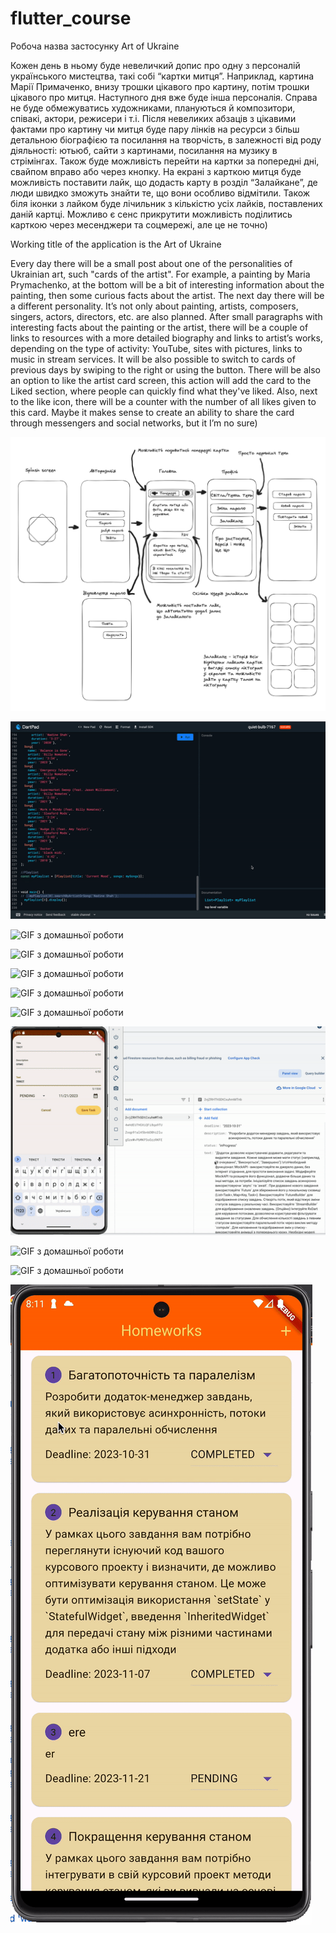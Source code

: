 # flutter_course

Робоча назва застосунку Art of Ukraine


Кожен день в ньому буде невеличкий допис про одну з персоналій українського мистецтва, такі собі “картки митця”. Наприклад, картина Марії Примаченко, внизу трошки цікавого про картину, потім трошки цікавого про митця. Наступного дня вже буде інша персоналія. Справа не буде обмежуватись художниками, плануються й композитори, співакі, актори, режисери і т.і. Після невеликих абзаців з цікавими фактами про картину чи митця буде пару лінків на ресурси з більш детальною біографією та посилання на творчість, в залежності від роду діяльності: ютьюб, сайти з картинами, посилання на музику в стрімінгах. Також буде можливість перейти на картки за попередні дні, свайпом вправо або через кнопку. На екрані з карткою митця буде можливість поставити лайк, що додасть карту в розділ “Залайкане”, де люди швидко зможуть знайти те, що вони особливо відмітили. Також біля іконки з лайком буде лічильник з кількістю усіх лайків, поставлених даній картці. Можливо є сенс прикрутити можливість поділитись карткою через месенджери та соцмережі, але це не точно)



Working title of the application is the Art of Ukraine

Every day there will be a small post about one of the personalities of Ukrainian art, such "cards of the artist". For example, a painting by Maria Prymachenko, at the bottom will be a bit of interesting information about the painting, then some curious facts about the artist. The next day there will be a different personality. It’s not only about painting, artists, composers, singers, actors, directors, etc. are also planned. After small paragraphs with interesting facts about the painting or the artist, there will be a couple of links to resources with a more detailed biography and links to artist’s works, depending on the type of activity: YouTube, sites with pictures, links to music in stream services. It will be  also possible to switch to cards of previous days by swiping to the right or using the button. There will be also an option to like the artist card screen, this action will add the card to the Liked section, where people can quickly find what they've liked. Also, next to the like icon, there will be a counter with the number of all likes given to this card. Maybe it makes sense to create an ability to share the card through messengers and social networks, but it I’m no sure)


![Блок-схема/Project scheme:](ua_art.png)

![GIF з домашньої роботи](lesson4.gif)

![GIF з домашньої роботи](lessons8-9.gif)

![GIF з домашньої роботи](lesson9(1)compressed.gif)

![GIF з домашньої роботи](lesson9(2).gif)

![GIF з домашньої роботи](lesson10.gif)

![GIF з домашньої роботи](lesson12.gif)

![GIF з домашньої роботи](lesson14.gif)

![GIF з домашньої роботи](lesson16.gif)

![GIF з домашньої роботи](lesson15&20.gif)

![GIF з домашньої роботи](lesson13.gif)




